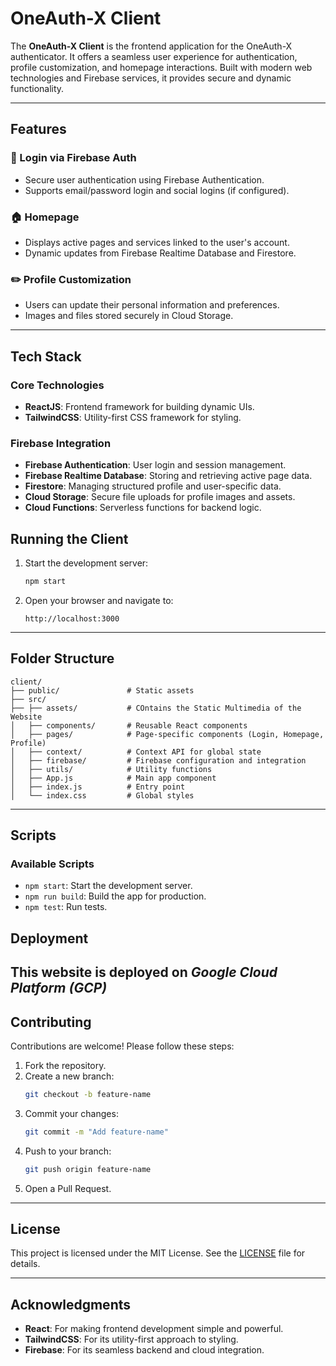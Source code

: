 # OneAuth-X Client

The **OneAuth-X Client** is the frontend application for the OneAuth-X authenticator. It offers a seamless user experience for authentication, profile customization, and homepage interactions. Built with modern web technologies and Firebase services, it provides secure and dynamic functionality.

---

## Features

### 🔑 Login via Firebase Auth
- Secure user authentication using Firebase Authentication.
- Supports email/password login and social logins (if configured).

### 🏠 Homepage
- Displays active pages and services linked to the user's account.
- Dynamic updates from Firebase Realtime Database and Firestore.

### ✏️ Profile Customization
- Users can update their personal information and preferences.
- Images and files stored securely in Cloud Storage.

---

## Tech Stack

### Core Technologies
- **ReactJS**: Frontend framework for building dynamic UIs.
- **TailwindCSS**: Utility-first CSS framework for styling.

### Firebase Integration
- **Firebase Authentication**: User login and session management.
- **Firebase Realtime Database**: Storing and retrieving active page data.
- **Firestore**: Managing structured profile and user-specific data.
- **Cloud Storage**: Secure file uploads for profile images and assets.
- **Cloud Functions**: Serverless functions for backend logic.

## Running the Client

1. Start the development server:
   ```bash
   npm start
   ```

2. Open your browser and navigate to:
   ```
   http://localhost:3000
   ```

---

## Folder Structure

```
client/
├── public/               # Static assets
├── src/
├── ├── assets/           # COntains the Static Multimedia of the Website
│   ├── components/       # Reusable React components
│   ├── pages/            # Page-specific components (Login, Homepage, Profile)
│   ├── context/          # Context API for global state
│   ├── firebase/         # Firebase configuration and integration
│   ├── utils/            # Utility functions
│   ├── App.js            # Main app component
│   ├── index.js          # Entry point
│   └── index.css         # Global styles
```

---

## Scripts

### Available Scripts
- `npm start`: Start the development server.
- `npm run build`: Build the app for production.
- `npm test`: Run tests.


## Deployment
This website is deployed on *Google Cloud Platform (GCP)*
---

## Contributing

Contributions are welcome! Please follow these steps:
1. Fork the repository.
2. Create a new branch:
   ```bash
   git checkout -b feature-name
   ```
3. Commit your changes:
   ```bash
   git commit -m "Add feature-name"
   ```
4. Push to your branch:
   ```bash
   git push origin feature-name
   ```
5. Open a Pull Request.

---

## License

This project is licensed under the MIT License. See the [LICENSE](LICENSE) file for details.

---

## Acknowledgments

- **React**: For making frontend development simple and powerful.
- **TailwindCSS**: For its utility-first approach to styling.
- **Firebase**: For its seamless backend and cloud integration.
```